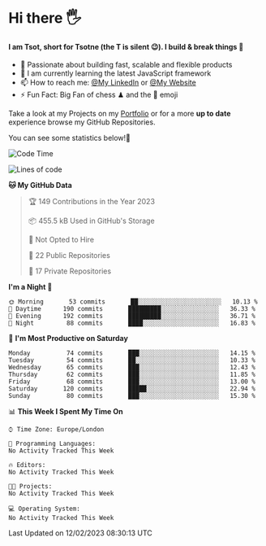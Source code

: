 # Hi there :raised_hand_with_fingers_splayed:
#### I am Tsot, short for Tsotne (the T is silent :wink:). I build & break things :space_invader:
- :telescope: Passionate about building fast, scalable and flexible products
- :seedling: I am currently learning the latest JavaScript framework 
- :mailbox: How to reach me: [@My LinkedIn](https://www.linkedin.com/in/tsotne-gvadzabia/) or [@My Website](https://tsotne.co.uk/contact)
- :zap: Fun Fact: Big Fan of chess ♟ and the 👾 emoji

Take a look at my Projects on my [Portfolio](https://tsotne.co.uk/) or for a more **up to date** experience browse my GitHub Repositories.

You can see some statistics below!:space_invader:
<!--START_SECTION:waka-->
![Code Time](http://img.shields.io/badge/Code%20Time-761%20hrs%202%20mins-blue)

![Lines of code](https://img.shields.io/badge/From%20Hello%20World%20I%27ve%20Written-666%20Thousand%20lines%20of%20code-blue)

**🐱 My GitHub Data** 

> 🏆 149 Contributions in the Year 2023
 > 
> 📦 455.5 kB Used in GitHub's Storage 
 > 
> 🚫 Not Opted to Hire
 > 
> 📜 22 Public Repositories 
 > 
> 🔑 17 Private Repositories  
 > 
**I'm a Night 🦉** 

```text
🌞 Morning       53 commits       ██░░░░░░░░░░░░░░░░░░░░░░░   10.13 % 
🌆 Daytime      190 commits       █████████░░░░░░░░░░░░░░░░   36.33 % 
🌃 Evening      192 commits       █████████░░░░░░░░░░░░░░░░   36.71 % 
🌙 Night         88 commits       ████░░░░░░░░░░░░░░░░░░░░░   16.83 % 

```
📅 **I'm Most Productive on Saturday** 

```text
Monday          74 commits       ███░░░░░░░░░░░░░░░░░░░░░░   14.15 % 
Tuesday         54 commits       ██░░░░░░░░░░░░░░░░░░░░░░░   10.33 % 
Wednesday       65 commits       ███░░░░░░░░░░░░░░░░░░░░░░   12.43 % 
Thursday        62 commits       ███░░░░░░░░░░░░░░░░░░░░░░   11.85 % 
Friday          68 commits       ███░░░░░░░░░░░░░░░░░░░░░░   13.00 % 
Saturday       120 commits       █████░░░░░░░░░░░░░░░░░░░░   22.94 % 
Sunday          80 commits       ███░░░░░░░░░░░░░░░░░░░░░░   15.30 % 

```


📊 **This Week I Spent My Time On** 

```text
⌚︎ Time Zone: Europe/London

💬 Programming Languages: 
No Activity Tracked This Week

🔥 Editors: 
No Activity Tracked This Week

🐱‍💻 Projects: 
No Activity Tracked This Week

💻 Operating System: 
No Activity Tracked This Week

```


 Last Updated on 12/02/2023 08:30:13 UTC
<!--END_SECTION:waka-->
